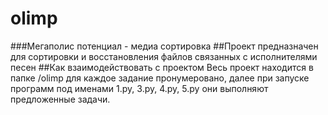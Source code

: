 # olimp
###Мегаполис потенциал - медиа сортировка 
##Проект предназначен для сортировки и восстановления файлов связанных с исполнителями песен
##Как взаимодействовать с проектом
Весь проект находится в папке /olimp для каждое задание пронумеровано, далее при запуске программ под именами 1.py, 3.py, 4.py, 5.py они выполняют предложенные задачи.
